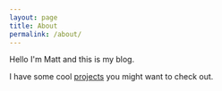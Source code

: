 ```yaml
---
layout: page
title: About
permalink: /about/
---
```


Hello I'm Matt and this is my blog.

I have some cool [projects](/projects) you might want to check out.
